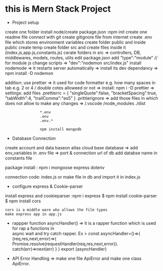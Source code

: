 # this is Mern Stack Project

* Project setup

create one folder 
install node/create package.json    :npm init
create one readme file
connect with git
create gitignore file from  internet
create .env file which stores environment variables
create folder public and inside public create temp
create folder src and create files inside it (index.js,app.js,constants.js)
cerate folders in src => controllers, DB, middlewares, models, routes, utils 
edit package.json
    add "type":"module"   // for module js
    change scripts => "dev":"nodemon src/index.js"
install nodemode => it restarts server automatically => install its dev dependancy =>  npm install -D nodemon 

addition:
use prettier => it used for code formatter e.g. how many spaces in tab e.g. 2 or 4 / double cotes alloweed or not => install: npm i -D prettier => settings: add files 
.prettierrc = {
    "singleQuote":false,
    "bracketSpacing":true,
    "tabWidth":4,
    "trailComma":"es5"
}
.prittierignore  => add those files in  which does not allow to make any changes
                =>  /.vscode 
                    /node_modules
                    ./dist

                    *.env
                    .env
                    .env.*

                    npm install mongodb


* Database Connection 

create account and data baseon atlas cloud base database => 
add env_variables in .env file => port & connection url of db
add databse name in constants file

package install : npm i  mongoose express dotenv

connection code: index.js   or  make file in db and import it in index.js

* configure express & Cookie-parser

install express and cookieparser   :npm i express $ npm install cookie-parser $ npm install cors


    cors is a middle ware who allows the file types
    make express app in app.js


* rappper function asyncHandler() => it is a rapper function which is used for rap a functions in     
    async wait and try catch rapper.
    Ex > const asyncHandler=()=>{
        (req,res,next,error)=>{
            Promise.resolve(requestHandler(req,res,next,error)).
            catch(err)=>next(err)
        }
    }
    export {asyncHandler}

* API Error Handling 
    => make one file ApiError and make one class ApiError.